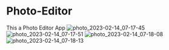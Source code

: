 # Photo-Editor
This a Photo Editor App 
![photo_2023-02-14_07-17-45](https://user-images.githubusercontent.com/77339749/218617709-f1405f2c-882a-4a58-9a47-396292cfe80f.jpg)
![photo_2023-02-14_07-17-51](https://user-images.githubusercontent.com/77339749/218617719-d2519b7d-6012-49c9-93a3-1b2300f58a32.jpg)
![photo_2023-02-14_07-18-08](https://user-images.githubusercontent.com/77339749/218617720-42281f58-854f-4e70-8321-f732974c62c7.jpg)
![photo_2023-02-14_07-18-13](https://user-images.githubusercontent.com/77339749/218617721-5a0f8dbb-c47f-48e1-8a88-d6c75ab8a998.jpg)
